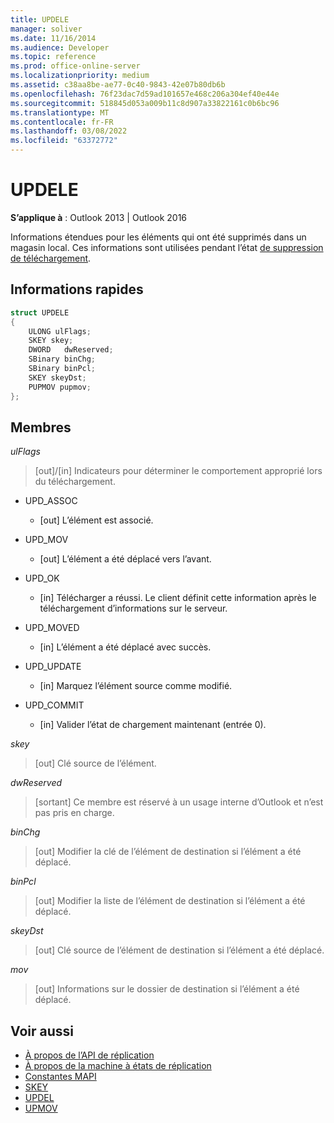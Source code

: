 ```yaml
---
title: UPDELE
manager: soliver
ms.date: 11/16/2014
ms.audience: Developer
ms.topic: reference
ms.prod: office-online-server
ms.localizationpriority: medium
ms.assetid: c38aa8be-ae77-0c40-9843-42e07b80db6b
ms.openlocfilehash: 76f23dac7d59ad101657e468c206a304ef40e44e
ms.sourcegitcommit: 518845d053a009b11c8d907a33822161c0b6bc96
ms.translationtype: MT
ms.contentlocale: fr-FR
ms.lasthandoff: 03/08/2022
ms.locfileid: "63372772"
---
```

# <a name="updele"></a>UPDELE

**S’applique à** : Outlook 2013 | Outlook 2016 
  
Informations étendues pour les éléments qui ont été supprimés dans un magasin local. Ces informations sont utilisées pendant l’état [de suppression de téléchargement](upload-delete-status-state.md).
  
## <a name="quick-info"></a>Informations rapides

```cpp
struct UPDELE 
{ 
    ULONG ulFlags; 
    SKEY skey; 
    DWORD   dwReserved; 
    SBinary binChg; 
    SBinary binPcl; 
    SKEY skeyDst; 
    PUPMOV pupmov; 
};
```

## <a name="members"></a>Membres

_ulFlags_
  
> [out]/[in] Indicateurs pour déterminer le comportement approprié lors du téléchargement.
    
  - UPD_ASSOC
    
    - [out] L’élément est associé.
    
  - UPD_MOV
    
    - [out] L’élément a été déplacé vers l’avant.
    
  - UPD_OK 
    
    - [in] Télécharger a réussi. Le client définit cette information après le téléchargement d’informations sur le serveur.
    
  - UPD_MOVED
    
    - [in] L’élément a été déplacé avec succès.
    
  - UPD_UPDATE
    
    - [in] Marquez l’élément source comme modifié.
    
  - UPD_COMMIT
    
    - [in] Valider l’état de chargement maintenant (entrée 0).
    
_skey_
  
> [out] Clé source de l’élément.
    
_dwReserved_
  
> [sortant] Ce membre est réservé à un usage interne d’Outlook et n’est pas pris en charge.
    
_binChg_
  
> [out] Modifier la clé de l’élément de destination si l’élément a été déplacé.
    
_binPcl_
  
> [out] Modifier la liste de l’élément de destination si l’élément a été déplacé.
    
_skeyDst_
  
> [out] Clé source de l’élément de destination si l’élément a été déplacé.
    
_mov_
  
> [out] Informations sur le dossier de destination si l’élément a été déplacé.
    
## <a name="see-also"></a>Voir aussi

- [À propos de l’API de réplication](about-the-replication-api.md) 
- [À propos de la machine à états de réplication](about-the-replication-state-machine.md)
- [Constantes MAPI](mapi-constants.md)
- [SKEY](skey.md)
- [UPDEL](updel.md)
- [UPMOV](upmov.md)

